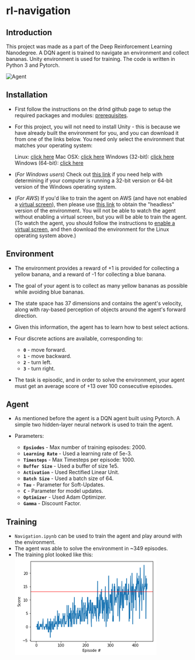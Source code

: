 # rl-navigation

## Introduction

This project was made as a part of the Deep Reinforcement Learning Nanodegree. 
A DQN agent is trained to navigate an environment and collect bananas. Unity environment is used for training. 
The code is written in Python 3 and Pytorch.

![Agent](resources/banana.gif)

## Installation
- First follow the instructions on the drlnd github page to setup the required packages and modules: [prerequisites](https://github.com/udacity/deep-reinforcement-learning/#dependencies).
- For this project, you will not need to install Unity - this is because we have already built the environment for you, and you can download it from one of the links below. You need only select the environment that matches your operating system:

    Linux: [click here](https://s3-us-west-1.amazonaws.com/udacity-drlnd/P1/Banana/Banana_Linux.zip)
    Mac OSX: [click here](https://s3-us-west-1.amazonaws.com/udacity-drlnd/P1/Banana/Banana.app.zip)
    Windows (32-bit): [click here](https://s3-us-west-1.amazonaws.com/udacity-drlnd/P1/Banana/Banana_Windows_x86.zip)
    Windows (64-bit): [click here](https://s3-us-west-1.amazonaws.com/udacity-drlnd/P1/Banana/Banana_Windows_x86_64.zip)


- (_For Windows users_) Check out [this link](https://support.microsoft.com/en-us/help/15056/windows-32-64-bit-faq) if you need help with determining if your computer is running a 32-bit version or 64-bit version of the Windows operating system.

- (_For AWS_) If you'd like to train the agent on AWS (and have not enabled a [virtual screen](https://github.com/Unity-Technologies/ml-agents/blob/master/docs/Training-on-Amazon-Web-Service.md)), then please use [this link](https://s3-us-west-1.amazonaws.com/udacity-drlnd/P1/Banana/Banana_Linux_NoVis.zip) to obtain the "headless" version of the environment. You will not be able to watch the agent without enabling a virtual screen, but you will be able to train the agent. (To watch the agent, you should follow the instructions to [enable a virtual screen](https://github.com/Unity-Technologies/ml-agents/blob/master/docs/Training-on-Amazon-Web-Service.md), and then download the environment for the Linux operating system above.)

## Environment

- The environment provides a reward of +1 is provided for collecting a yellow banana, and a reward of -1 for collecting a blue banana. 
- The goal of your agent is to collect as many yellow bananas as possible while avoiding blue bananas.
- The state space has 37 dimensions and contains the agent's velocity, along with ray-based perception of objects around the agent's forward direction. 
- Given this information, the agent has to learn how to best select actions. 
- Four discrete actions are available, corresponding to:

    - **`0`** - move forward.
    - **`1`** - move backward.
    - **`2`** - turn left.
    - **`3`** - turn right.

- The task is episodic, and in order to solve the environment, your agent must get an average score of +13 over 100 consecutive episodes.

## Agent

- As mentioned before the agent is a DQN agent built using Pytorch. A simple two hidden-layer neural network is used to train the agent.
- Parameters:

    - **`Epsiodes`** - Max number of training episodes: 2000.
    - **`Learning Rate`** - Used a learning rate of 5e-3.
    - **`Timesteps`** - Max Timesteps per episode: 1000.
    - **`Buffer Size`** - Used a buffer of size 1e5.
    - **`Activation`** - Used Rectified Linear Unit. 
    - **`Batch Size`** - Used a batch size of 64.
    - **`Tau`** - Parameter for Soft-Updates.
    - **`C`** - Parameter for model updates.
    - **`Optimizer`** - Used Adam Optimizer.
    - **`Gamma`** - Discount Factor.

## Training
- `Navigation.ipynb` can be used to train the agent and play around with the environment.
- The agent was able to solve the environment in ~349 episodes.
- The training plot looked like this:
![plot](resources/plot.jpg)
    
    